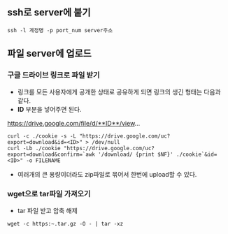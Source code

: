 ## ssh로 server에 붙기
```ssh -l 계정명 -p port_num server주소```

## 파일 server에 업로드
### 구글 드라이브 링크로 파일 받기
* 링크를 모든 사용자에게 공개한 상태로 공유하게 되면 링크의 생긴 형태는 다음과 같다.
* **ID** 부분을 넣어주면 된다. 
   
https://drive.google.com/file/d/**ID**/view...  
~~~
curl -c ./cookie -s -L "https://drive.google.com/uc?export=download&id=<ID>" > /dev/null  
curl -Lb ./cookie "https://drive.google.com/uc?export=download&confirm=`awk '/download/ {print $NF}' ./cookie`&id=<ID>" -o FILENAME
~~~

* 여러개의 큰 용량이더라도 zip파일로 묶어서 한번에 upload할 수 있다.

### wget으로 tar파일 가져오기
* tar 파일 받고 압축 해제
```
wget -c https:~.tar.gz -O - | tar -xz
```